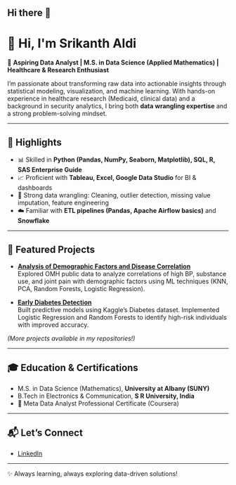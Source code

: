 ## Hi there 👋

# 👋 Hi, I'm Srikanth Aldi  

🎯 **Aspiring Data Analyst | M.S. in Data Science (Applied Mathematics) | Healthcare & Research Enthusiast**  

I’m passionate about transforming raw data into actionable insights through statistical modeling, visualization, and machine learning. With hands-on experience in healthcare research (Medicaid, clinical data) and a background in security analytics, I bring both **data wrangling expertise** and a strong problem-solving mindset.  

---

## 🔑 Highlights
- 📊 Skilled in **Python (Pandas, NumPy, Seaborn, Matplotlib), SQL, R, SAS Enterprise Guide**  
- 📈 Proficient with **Tableau, Excel, Google Data Studio** for BI & dashboards  
- 🧹 Strong data wrangling: Cleaning, outlier detection, missing value imputation, feature engineering  
- ☁️ Familiar with **ETL pipelines (Pandas, Apache Airflow basics)** and **Snowflake**  

---

## 🚀 Featured Projects
- [**Analysis of Demographic Factors and Disease Correlation**](#)  
  Explored OMH public data to analyze correlations of high BP, substance use, and joint pain with demographic factors using ML techniques (KNN, PCA, Random Forests, Logistic Regression).  

- [**Early Diabetes Detection**](#)  
  Built predictive models using Kaggle’s Diabetes dataset. Implemented Logistic Regression and Random Forests to identify high-risk individuals with improved accuracy.  

*(More projects available in my repositories!)*  

---

## 🎓 Education & Certifications
- M.S. in Data Science (Mathematics), **University at Albany (SUNY)**  
- B.Tech in Electronics & Communication, **S R University, India**  
- 📜 Meta Data Analyst Professional Certificate (Coursera)  

---

## 📬 Let’s Connect
- [LinkedIn](https://www.linkedin.com/in/srikanth-aldi-33b7aa212/)  

---
✨ Always learning, always exploring data-driven solutions!

